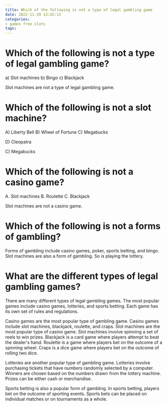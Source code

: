 ```yaml
---
title: Which of the following is not a type of legal gambling game
date: 2022-11-29 13:42:13
categories:
- games free slots
tags:
---
```



#  Which of the following is not a type of legal gambling game?

a) Slot machines 
b) Bingo 
c) Blackjack 

Slot machines are not a type of legal gambling game.

#  Which of the following is not a slot machine? 

A) Liberty Bell
B) Wheel of Fortune
C) Megabucks

D) Cleopatra

C) Megabucks

#  Which of the following is not a casino game? 

A. Slot machines
B. Roulette
C. Blackjack

Slot machines are not a casino game.

#  Which of the following is not a forms of gambling?

Forms of gambling include casino games, poker, sports betting, and bingo. Slot machines are also a form of gambling. So is playing the lottery.

#  What are the different types of legal gambling games?

There are many different types of legal gambling games. The most popular games include casino games, lotteries, and sports betting. Each game has its own set of rules and regulations.

Casino games are the most popular type of gambling game. Casino games include slot machines, blackjack, roulette, and craps. Slot machines are the most popular type of casino game. Slot machines involve spinning a set of reels to win prizes. Blackjack is a card game where players attempt to beat the dealer's hand. Roulette is a game where players bet on the outcome of a spinning wheel. Craps is a dice game where players bet on the outcome of rolling two dice.

Lotteries are another popular type of gambling game. Lotteries involve purchasing tickets that have numbers randomly selected by a computer. Winners are chosen based on the numbers drawn from the lottery machine. Prizes can be either cash or merchandise.

Sports betting is also a popular form of gambling. In sports betting, players bet on the outcome of sporting events. Sports bets can be placed on individual matches or on tournaments as a whole.